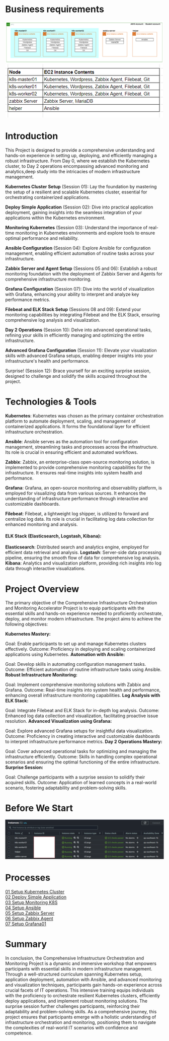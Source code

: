 # Business requirements
![BR](Picture/BusinessRequire.png)
![Alt text](Picture/BRexplain.png)

# Introduction
This Project is designed to provide a comprehensive understanding and hands-on experience in setting up, deploying, and efficiently managing a robust infrastructure. From Day 0, where we establish the Kubernetes cluster, to Day 2 operations encompassing advanced monitoring and analytics,deep study into the intricacies of modern infrastructure management.

**Kubernetes Cluster Setup** (Session 01):
Lay the foundation by mastering the setup of a resilient and scalable Kubernetes cluster, essential for orchestrating containerized applications.

**Deploy Simple Application** (Session 02):
Dive into practical application deployment, gaining insights into the seamless integration of your applications within the Kubernetes environment.

**Monitoring Kubernetes** (Session 03):
Understand the importance of real-time monitoring in Kubernetes environments and explore tools to ensure optimal performance and reliability.

**Ansible Configuration** (Session 04):
Explore Ansible for configuration management, enabling efficient automation of routine tasks across your infrastructure.

**Zabbix Server and Agent Setup** (Sessions 05 and 06):
Establish a robust monitoring foundation with the deployment of Zabbix Server and Agents for comprehensive infrastructure monitoring.

**Grafana Configuration** (Session 07):
Dive into the world of visualization with Grafana, enhancing your ability to interpret and analyze key performance metrics.

**Filebeat and ELK Stack Setup** (Sessions 08 and 09):
Extend your monitoring capabilities by integrating Filebeat and the ELK Stack, ensuring comprehensive log analysis and visualization.

**Day 2 Operations** (Session 10):
Delve into advanced operational tasks, refining your skills in efficiently managing and optimizing the entire infrastructure.

**Advanced Grafana Configuration** (Session 11):
Elevate your visualization skills with advanced Grafana setups, enabling deeper insights into your infrastructure's health and performance.

Surprise! (Session 12):
Brace yourself for an exciting surprise session, designed to challenge and solidify the skills acquired throughout the project.

# Technologies & Tools
**Kubernetes**: Kubernetes was chosen as the primary container orchestration platform to automate deployment, scaling, and management of containerized applications. It forms the foundational layer for efficient infrastructure orchestration.

**Ansible**: Ansible serves as the automation tool for configuration management, streamlining tasks and processes across the infrastructure. Its role is crucial in ensuring efficient and automated workflows.

**Zabbix**: Zabbix, an enterprise-class open-source monitoring solution, is implemented to provide comprehensive monitoring capabilities for the infrastructure. It ensures real-time insights into system health and performance.

**Grafana**: Grafana, an open-source monitoring and observability platform, is employed for visualizing data from various sources. It enhances the understanding of infrastructure performance through interactive and customizable dashboards.

**Filebeat**: Filebeat, a lightweight log shipper, is utilized to forward and centralize log data. Its role is crucial in facilitating log data collection for enhanced monitoring and analysis.

#### **ELK Stack** (Elasticsearch, Logstash, Kibana):

**Elasticsearch**: Distributed search and analytics engine, employed for efficient data retrieval and analysis.
**Logstash**: Server-side data processing pipeline, ensuring the smooth flow of data for comprehensive log analysis.
**Kibana**: Analytics and visualization platform, providing rich insights into log data through interactive visualizations.

# Project Overview

The primary objective of the Comprehensive Infrastructure Orchestration and Monitoring Accelerator Project is to equip participants with the essential skills and hands-on experience needed to proficiently orchestrate, deploy, and monitor modern infrastructure. The project aims to achieve the following objectives:

**Kubernetes Mastery:**

Goal: Enable participants to set up and manage Kubernetes clusters effectively.
Outcome: Proficiency in deploying and scaling containerized applications using Kubernetes.
**Automation with Ansible:**

Goal: Develop skills in automating configuration management tasks.
Outcome: Efficient automation of routine infrastructure tasks using Ansible.
**Robust Infrastructure Monitoring:**

Goal: Implement comprehensive monitoring solutions with Zabbix and Grafana.
Outcome: Real-time insights into system health and performance, enhancing overall infrastructure monitoring capabilities.
**Log Analysis with ELK Stack:**

Goal: Integrate Filebeat and ELK Stack for in-depth log analysis.
Outcome: Enhanced log data collection and visualization, facilitating proactive issue resolution.
**Advanced Visualization using Grafana:**

Goal: Explore advanced Grafana setups for insightful data visualization.
Outcome: Proficiency in creating interactive and customizable dashboards to interpret infrastructure performance metrics.
**Day 2 Operations Mastery:**

Goal: Cover advanced operational tasks for optimizing and managing the infrastructure efficiently.
Outcome: Skills in handling complex operational scenarios and ensuring the optimal functioning of the entire infrastructure.
**Surprise Session:**

Goal: Challenge participants with a surprise session to solidify their acquired skills.
Outcome: Application of learned concepts in a real-world scenario, fostering adaptability and problem-solving skills.

# Before We Start

![Alt text](Picture/BeforeStart.png)

# Processes

[01 Setup Kubernetes Cluster](01_Setup_K8s_Cluster/README.MD) <br>
[02 Deploy Simple Application](02_Deploy_Simple_Application/README.md) <br>
[03 Setup Monitoring K8S](03_Setup_Monitoring_K8S/README.md) <br>
[04 Setup Ansible](04_Setup_Ansible/README.md) <br>
[05 Setup Zabbix Server](05_Setup_Zabbix_Server/README.md) <br>
[06 Setup Zabbix Agent](06_Setup_Zabbix_Agent/README.md) <br>
[07 Setup Grafana01](07_Setup_Grafana01/README.md) <br>

# Summary

In conclusion, the Comprehensive Infrastructure Orchestration and Monitoring Project is a dynamic and immersive workshop that empowers participants with essential skills in modern infrastructure management. Through a well-structured curriculum spanning Kubernetes setup, application deployment, automation with Ansible, and advanced monitoring and visualization techniques, participants gain hands-on experience across crucial facets of IT operations. This intensive training equips individuals with the proficiency to orchestrate resilient Kubernetes clusters, efficiently deploy applications, and implement robust monitoring solutions. The surprise session further challenges participants, reinforcing their adaptability and problem-solving skills. As a comprehensive journey, this project ensures that participants emerge with a holistic understanding of infrastructure orchestration and monitoring, positioning them to navigate the complexities of real-world IT scenarios with confidence and competence.
